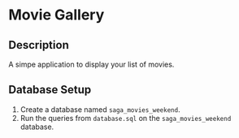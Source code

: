 # Movie Gallery

## Description

A simpe application to display your list of movies.

## Database Setup

1. Create a database named `saga_movies_weekend`.
2. Run the queries from `database.sql` on the `saga_movies_weekend` database.